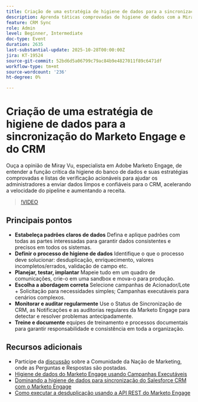 ```yaml
---
title: Criação de uma estratégia de higiene de dados para a sincronização do Marketo Engage e do CRM
description: Aprenda táticas comprovadas de higiene de dados com a Miray Vu, especialista em Marketo, para garantir dados de CRM limpos, acelerar a velocidade do pipeline e impulsionar um crescimento confiável de receita.
feature: CRM Sync
role: Admin
level: Beginner, Intermediate
doc-type: Event
duration: 2635
last-substantial-update: 2025-10-28T00:00:00Z
jira: KT-19524
source-git-commit: 52bd6d5a06799c79ac84b9e4827011f89c6471df
workflow-type: tm+mt
source-wordcount: '236'
ht-degree: 0%

---
```



# Criação de uma estratégia de higiene de dados para a sincronização do Marketo Engage e do CRM

Ouça a opinião de Miray Vu, especialista em Adobe Marketo Engage, de entender a função crítica da higiene do banco de dados e suas estratégias comprovadas e listas de verificação acionáveis para ajudar os administradores a enviar dados limpos e confiáveis para o CRM, acelerando a velocidade do pipeline e aumentando a receita.

>[!VIDEO](https://video.tv.adobe.com/v/3476321/?learn=on&enablevpops)

## Principais pontos

* **Estabeleça padrões claros de dados** Defina e aplique padrões com todas as partes interessadas para garantir dados consistentes e precisos em todos os sistemas.
* **Definir o processo de higiene de dados** Identifique o que o processo deve solucionar: desduplicação, enriquecimento, valores incompletos/errados, validação de campo etc.
* **Planejar, testar, implantar** Mapeie tudo em um quadro de comunicações, crie-o em uma sandbox e mova-o para produção.
* **Escolha a abordagem correta** Selecione campanhas de Acionador/Lote + Solicitação para necessidades simples; Campanhas executáveis para cenários complexos.
* **Monitorar e auditar regularmente** Use o Status de Sincronização de CRM, as Notificações e as auditorias regulares da Marketo Engage para detectar e resolver problemas antecipadamente.
* **Treine e documente** equipes de treinamento e processos documentais para garantir responsabilidade e consistência em toda a organização.

## Recursos adicionais

* Participe da [discussão](https://nation.marketo.com/t5/product-blogs/learn-from-your-peers-webinar-building-a-data-hygiene-strategy/ba-p/358425) sobre a Comunidade da Nação de Marketing, onde as Perguntas e Respostas são postadas.
* [Higiene de dados do Marketo Engage usando Campanhas Executáveis](https://business.adobe.com/summit/2025/sessions/marketo-engage-data-hygiene-strategies-s212.html)
* [Dominando a higiene de dados para sincronização do Salesforce CRM com o Marketo Engage](https://experienceleague.adobe.com/en/perspectives/mastering-data-hygiene-for-salesforce-crm-sync-with-marketo-engage)
* [Como executar a desduplicação usando a API REST do Marketo Engage](https://www.revenuepulse.com/blog/how-to-perform-deduplication-using-the-marketo-api/)